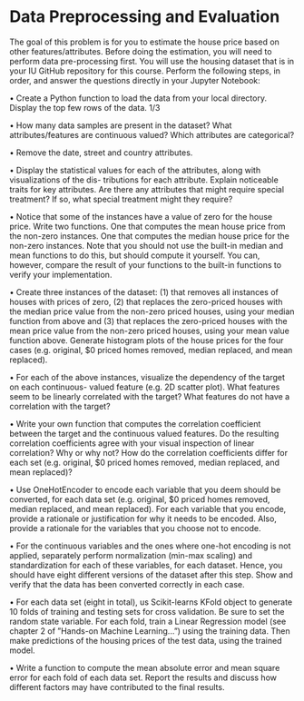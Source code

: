 # Data Preprocessing and Evaluation

The goal of this problem is for you to estimate the house price based on other features/attributes. Before doing the estimation, you will need to perform data pre-processing first. You will use the housing dataset that is in your IU GitHub repository for this course. Perform the following steps, in order, and answer the questions directly in your Jupyter Notebook:

• Create a Python function to load the data from your local directory. Display the top few rows of the data.
1/3

• How many data samples are present in the dataset? What attributes/features are continuous valued? Which attributes are categorical?

• Remove the date, street and country attributes.

• Display the statistical values for each of the attributes, along with visualizations of the dis- tributions for each attribute. Explain noticeable traits for key attributes. Are there any attributes that might require special treatment? If so, what special treatment might they require?

• Notice that some of the instances have a value of zero for the house price. Write two functions. One that computes the mean house price from the non-zero instances. One that computes the median house price for the non-zero instances. Note that you should not use the built-in median and mean functions to do this, but should compute it yourself. You can, however, compare the result of your functions to the built-in functions to verify your implementation.

• Create three instances of the dataset: (1) that removes all instances of houses with prices of zero, (2) that replaces the zero-priced houses with the median price value from the non-zero priced houses, using your median function from above and (3) that replaces the zero-priced houses with the mean price value from the non-zero priced houses, using your mean value function above. Generate histogram plots of the house prices for the four cases (e.g. original, $0 priced homes removed, median replaced, and mean replaced).

• For each of the above instances, visualize the dependency of the target on each continuous- valued feature (e.g. 2D scatter plot). What features seem to be linearly correlated with the target? What features do not have a correlation with the target?

• Write your own function that computes the correlation coefficient between the target and the continuous valued features. Do the resulting correlation coefficients agree with your visual inspection of linear correlation? Why or why not? How do the correlation coefficients differ for each set (e.g. original, $0 priced homes removed, median replaced, and mean replaced)?

• Use OneHotEncoder to encode each variable that you deem should be converted, for each data set (e.g. original, $0 priced homes removed, median replaced, and mean replaced). For each variable that you encode, provide a rationale or justification for why it needs to be encoded. Also, provide a rationale for the variables that you choose not to encode.

• For the continuous variables and the ones where one-hot encoding is not applied, separately perform normalization (min-max scaling) and standardization for each of these variables, for each dataset. Hence, you should have eight different versions of the dataset after this step. Show and verify that the data has been converted correctly in each case.

• For each data set (eight in total), us Scikit-learns KFold object to generate 10 folds of training and testing sets for cross validation. Be sure to set the random state variable. For each fold, train a Linear Regression model (see chapter 2 of ”Hands-on Machine Learning...”) using the training data. Then make predictions of the housing prices of the test data, using the trained model.

• Write a function to compute the mean absolute error and mean square error for each fold of each data set. Report the results and discuss how different factors may have contributed to the final results.
